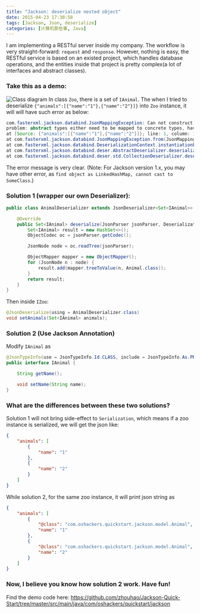 ```yaml
---
title: "Jackson: deserialize nested object"
date: 2015-04-23 17:30:58
tags: [Jackson, Json, deserialize]
categories: [计算机那些事, Java]
---
```

I am implementing a RESTful server inside my company. The workflow is very straight-forward: `request` and `response`. However, nothing is easy, the RESTful service is based on an existed project, which handles database operations, and the entities inside that project is pretty complex(a lot of interfaces and abstract classes).
<!-- more -->

### Take this as a demo:
![Class diagram](/img/json/structure.png "Class diagram")
In class `Zoo`, there is a set of `IAnimal`. The when I tried to deserialize `{"animals":[{"name":"1"},{"name":"2"}]}` into `Zoo` instance, it will will have such error as below:


```java
com.fasterxml.jackson.databind.JsonMappingException: Can not construct instance of com.oshackers.quickstart.jackson.model.IAnimal,
problem: abstract types either need to be mapped to concrete types, have custom deserializer, or be instantiated with additional type information
at [Source: {"animals":[{"name":"1"},{"name":"2"}]}; line: 1, column: 13] (through reference chain: com.oshackers.quickstart.jackson.model.Zoo["animals"]->java.util.HashSet[0])
at com.fasterxml.jackson.databind.JsonMappingException.from(JsonMappingException.java:148)
at com.fasterxml.jackson.databind.DeserializationContext.instantiationException(DeserializationContext.java:857)
at com.fasterxml.jackson.databind.deser.AbstractDeserializer.deserialize(AbstractDeserializer.java:139)
at com.fasterxml.jackson.databind.deser.std.CollectionDeserializer.deserialize(CollectionDeserializer.java:245)
```

The error message is very clear.
(Note: For Jackson version 1.x, you may have other error, as `find object as LinkedHashMap, cannot cast to SomeClass`.)

### Solution 1 (wrapper our own Deserializer):


```java
public class AnimalDeserializer extends JsonDeserializer<Set<IAnimal>> {

    @Override
    public Set<IAnimal> deserialize(JsonParser jsonParser, DeserializationContext ctxt) throws IOException {
        Set<IAnimal> result = new HashSet<>();
        ObjectCodec oc = jsonParser.getCodec();

        JsonNode node = oc.readTree(jsonParser);

        ObjectMapper mapper = new ObjectMapper();
        for (JsonNode n : node) {
            result.add(mapper.treeToValue(n, Animal.class));
        }
        return result;
    }
}
```

Then inside `IZoo`:


```java
@JsonDeserialize(using = AnimalDeserializer.class)
void setAnimals(Set<IAnimal> animals);
```


### Solution 2 (Use Jackson Annotation)
Modify `IAnimal` as


```java
@JsonTypeInfo(use = JsonTypeInfo.Id.CLASS, include = JsonTypeInfo.As.PROPERTY, property = "@class")
public interface IAnimal {

    String getName();

    void setName(String name);
}
```


### What are the differences between these two solutions?
Solution 1 will not bring side-effect to `Serialization`, which means if a zoo instance is serialized, we will get the json like:


```json
{
    "animals": [
        {
            "name": "1"
        },
        {
            "name": "2"
        }
    ]
}
```


While solution 2, for the same zoo instance, it will print json string as


```json
{
    "animals": [
        {
            "@class": "com.oshackers.quickstart.jackson.model.Animal",
            "name": "1"
        },
        {
            "@class": "com.oshackers.quickstart.jackson.model.Animal",
            "name": "2"
        }
    ]
}
```


### Now, I believe you know how solution 2 work. Have fun!


Find the demo code here:
https://github.com/zhouhao/Jackson-Quick-Start/tree/master/src/main/java/com/oshackers/quickstart/jackson

